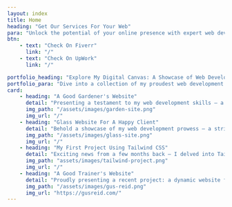```yaml
---
layout: index
title: Home
heading: "Get Our Services For Your Web"
para: "Unlock the potential of your online presence with expert web development. I specialize in crafting sleek and functional websites, focusing on clean code and intuitive design. Let's elevate your digital footprint together."
btn: 
    - text: "Check On Fiverr"
      link: "/"
    - text: "Check On UpWork"
      link: "/"

portfolio_heading: "Explore My Digital Canvas: A Showcase of Web Development Mastery"
portfolio_para: "Dive into a collection of my proudest web development endeavors. From sleek designs to seamless functionality, this portfolio section encapsulates the essence of my work. Explore the digital landscapes I've crafted, where each project tells a unique story of innovation and creativity. Witness firsthand the blend of form and function that defines my approach to web development."
card:
    - heading: "A Good Gardener's Website"
      detail: "Presenting a testament to my web development skills – a beautifully crafted website for a talented gardener. Designed with HTML, Tailwind CSS, and Javascript, this project embodies my commitment to blending functionality with aesthetics. Explore the site to witness how I brought the green thumb's passion to life, seamlessly merging technology with the beauty of nature."
      img_path: "/assets/images/garden-site.png"
      img_url: "/"
    - heading: "Glass Website For A Happy Client"
      detail: "Behold a showcase of my web development prowess – a striking website for a premier glass company. Meticulously crafted with HTML, Tailwind CSS, and Javascript, this project reflects my dedication to seamlessly blending design and functionality. Explore the site to witness the artistry in showcasing exquisite glass creations, a digital masterpiece that embodies the essence of precision and elegance."
      img_path: "/assets/images/glass-site.png"
      img_url: "/"
    - heading: "My First Project Using Tailwind CSS"
      detail: "Exciting news from a few months back – I delved into Tailwind CSS for the first time to create a captivating website. Explore the sleek design and responsive features that mark a significant step in my web development journey. This project showcases the versatility and impact of Tailwind CSS, contributing to the modern aesthetic of the site. Take a stroll through this creation, a testament to the evolving craftsmanship in my portfolio."
      img_path: "assets/images/tailwind-project.png"
      img_url: "/"
    - heading: "A Good Trainer's Website"
      detail: "Proudly presenting a recent project: a dynamic website for a skilled trainer, crafted using Hugo. This venture reflects my commitment to delivering fast, efficient, and visually appealing web solutions. Dive into the site's organized structure, seamless navigation, and rapid performance – a testament to the power of Hugo. Explore the intersection of technology and education as this website brings the trainer's expertise to life, providing an immersive digital experience for visitors."
      img_path: "/assets/images/gus-reid.png"
      img_url: "https://gusreid.com/"
---
```

